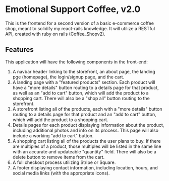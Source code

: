 # Emotional Support Coffee, v2.0

This is the frontend for a second version of a basic e-commerce coffee shop, meant to solidify my react-rails knowledge. It will utilize a RESTful API, created with ruby on rails (Coffee_Shopv2).

## Features

This application will have the following components in the front-end: 

1. A navbar header linking to the storefront, an about page, the landing pge (homepage), the login/signup page, and the cart. 
2. A landing page with a "featured products" section. Each product will have a "more details" button routing to a details page for that product, as well as an "add to cart" button, which will add the product to a shopping cart. There will also be a "shop all" button routing to the storefront.
3. A storefront listing all of the products, each with a "more details" button routing to a details page for that product and an "add to cart" button, which will add the product to a shopping cart.
4. Details pages for each product displaying information about the product, including additional photos and info on its process. This page will also include a working "add to cart" button.
4. A shopping cart listing all of the products the user plans to buy. If there are multiples of a product, those multiples will be listed in the same line with an accurate and updateable "quantity" field. There will also be a delete button to remove items from the cart. 
5. A full checkout process utilizing Stripe or Square. 
6. A footer displaying contact information, including location, hours, and social media links (with the appropriate icons). 
